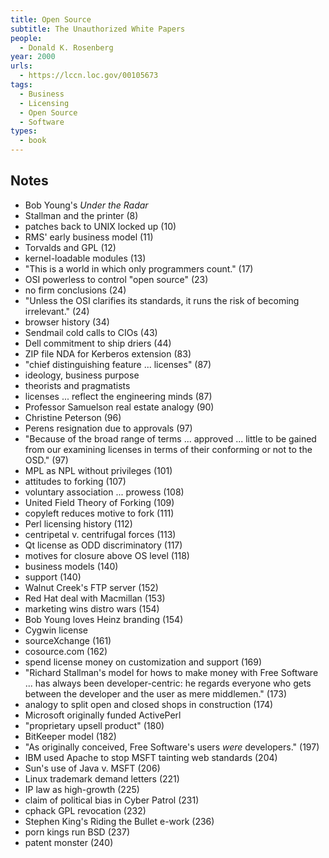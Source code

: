 ```yaml
---
title: Open Source
subtitle: The Unauthorized White Papers
people:
  - Donald K. Rosenberg
year: 2000
urls:
  - https://lccn.loc.gov/00105673
tags:
  - Business
  - Licensing
  - Open Source
  - Software
types:
  - book
---
```


## Notes
- Bob Young's _Under the Radar_
- Stallman and the printer  (8)
- patches back to UNIX locked up  (10)
- RMS' early business model  (11)
- Torvalds and GPL  (12)
- kernel-loadable modules  (13)
- "This is a world in which only programmers count."  (17)
- OSI powerless to control "open source"  (23)
- no firm conclusions  (24)
- "Unless the OSI clarifies its standards, it runs the risk of becoming irrelevant."  (24)
- browser history  (34)
- Sendmail cold calls to CIOs  (43)
- Dell commitment to ship driers  (44)
- ZIP file NDA for Kerberos extension  (83)
- "chief distinguishing feature ... licenses"  (87)
- ideology, business purpose
- theorists and pragmatists
- licenses ... reflect the engineering minds  (87)
- Professor Samuelson real estate analogy  (90)
- Christine Peterson  (96)
- Perens resignation due to approvals  (97)
- "Because of the broad range of terms ... approved ... little to be gained from our examining licenses in terms of their conforming or not to the OSD."  (97)
- MPL as NPL without privileges  (101)
- attitudes to forking  (107)
- voluntary association ... prowess  (108)
- United Field Theory of Forking  (109)
- copyleft reduces motive to fork  (111)
- Perl licensing history  (112)
- centripetal v. centrifugal forces  (113)
- Qt license as ODD discriminatory  (117)
- motives for closure above OS level  (118)
- business models  (140)
- support  (140)
- Walnut Creek's FTP server  (152)
- Red Hat deal with Macmillan  (153)
- marketing wins distro wars  (154)
- Bob Young loves Heinz branding  (154)
- Cygwin license
- sourceXchange  (161)
- cosource.com  (162)
- spend license money on customization and support  (169)
- "Richard Stallman's model for hows to make money with Free Software ... has always been developer-centric: he regards everyone who gets between the developer and the user as mere middlemen."  (173)
- analogy to split open and closed shops in construction  (174)
- Microsoft originally funded ActivePerl
- "proprietary upsell product"  (180)
- BitKeeper model  (182)
- "As originally conceived, Free Software's users _were_ developers."  (197)
- IBM used Apache to stop MSFT tainting web standards  (204)
- Sun's use of Java v. MSFT  (206)
- Linux trademark demand letters  (221)
- IP law as high-growth  (225)
- claim of political bias in Cyber Patrol  (231)
- cphack GPL revocation  (232)
- Stephen King's Riding the Bullet e-work  (236)
- porn kings run BSD  (237)
- patent monster  (240)
